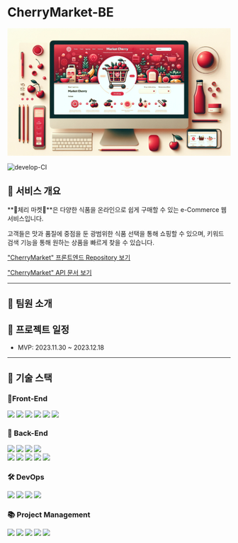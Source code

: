 # CherryMarket-BE

![main.png](./docs/main.png)

![develop-CI](https://github.com/SeongHo5/CherryMarket-BE/actions/workflows/develop-CI.yml/badge.svg)

## 🔎 서비스 개요

**🍒체리 마켓🍒**은 다양한 식품을 온라인으로 쉽게 구매할 수 있는 e-Commerce 웹 서비스입니다.

고객들은 맛과 품질에 중점을 둔 광범위한 식품 선택을 통해 쇼핑할 수 있으며, 키워드 검색 기능을 통해 원하는 상품을 빠르게 찾을 수 있습니다.

["CherryMarket" 프론트엔드 Repository 보기](https://github.com/SeongHo5/CherryMarket-FE)

["CherryMarket" API 문서 보기](https://app.gitbook.com/o/TNBcX6l2BZaEI1edsewh/s/kNT5qahMOhsyWOaZgLfw/)

---

## 👥 팀원 소개

## 📅 프로젝트 일정

- MVP: 2023.11.30 ~ 2023.12.18

---

## 🔧 기술 스택

### 🔧Front-End
<img src="https://img.shields.io/badge/React-61DAFB?style=flat&logo=react&logoColor=white"> <img src="https://img.shields.io/badge/Vite-646CFF?style=flat&logo=vite&logoColor=white"> <img src="https://img.shields.io/badge/Sass-CC6699?style=flat&logo=sass&logoColor=white"> <img src="https://img.shields.io/badge/JavaScript-F7DF1E?style=flat&logo=javascript&logoColor=white">
<img src="https://img.shields.io/badge/HTML-E34F26?style=flat&logo=html5&logoColor=white"> <img src="https://img.shields.io/badge/CSS-1572B6?style=flat&logo=css3&logoColor=white">


### 🔧 Back-End
<img src="https://img.shields.io/badge/Spring-6DB33F?style=flat&logo=spring&logoColor=white"> <img src="https://img.shields.io/badge/SpringBoot-6DB33F?style=flat&logo=springboot&logoColor=white"> <img src="https://img.shields.io/badge/Spring Security-6DB33F?style=flat&logo=springsecurity&logoColor=white"> <img src="https://img.shields.io/badge/Gradle-02303A?style=flat&logo=gradle&logoColor=white"><br><img src="https://img.shields.io/badge/JWT-000000?style=flat&logo=jsonwebtokens&logoColor=white"> <img src="https://img.shields.io/badge/Hibernate-59666C?style=flat&logo=hibernate&logoColor=white"> <img src="https://img.shields.io/badge/MySQL-4479A1?style=flat&logo=mysql&logoColor=white"> <img src="https://img.shields.io/badge/REDIS-DC382D?style=flat&logo=redis&logoColor=white"> <img src="https://img.shields.io/badge/JUnit5-25A162?style=flat&logo=junit5&logoColor=white">

### 🛠 DevOps
<img src="https://img.shields.io/badge/NaverCloud-03C75A?style=flat&logo=naver&logoColor=white"> <img src="https://img.shields.io/badge/Github Action-2088FF?style=flat&logo=githubactions&logoColor=white"> <img src="https://img.shields.io/badge/Postman-FF6C37?style=flat&logo=postman&logoColor=white"> <img src="https://img.shields.io/badge/OpenAPI-6BA539?style=flat&logo=openapiinitiative&logoColor=white">

### 📚 Project Management
<img src="https://img.shields.io/badge/Git-F05032?style=flat&logo=git&logoColor=white"> <img src="https://img.shields.io/badge/GitKraken-179287?style=flat&logo=gitkraken&logoColor=white">
<img src="https://img.shields.io/badge/Jira-0052CC?style=flat&logo=jira&logoColor=white"> <img src="https://img.shields.io/badge/Confluence-172B4D?style=flat&logo=confluence&logoColor=white"> <img src="https://img.shields.io/badge/Slack-4A154B?style=flat&logo=slack&logoColor=white">





